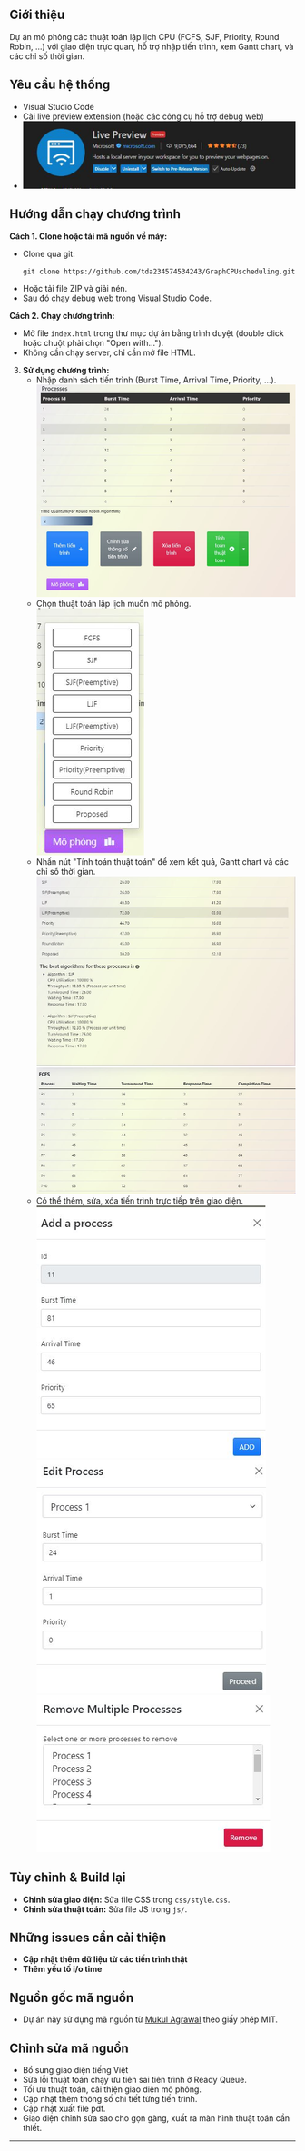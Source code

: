 ## Giới thiệu
Dự án mô phỏng các thuật toán lập lịch CPU (FCFS, SJF, Priority, Round Robin, ...) với giao diện trực quan, hỗ trợ nhập tiến trình, xem Gantt chart, và các chỉ số thời gian.

## Yêu cầu hệ thống
- Visual Studio Code 
- Cài live preview extension (hoặc các công cụ hỗ trợ debug web)
- ![chương trình](images/cap1.JPG)

## Hướng dẫn chạy chương trình

**Cách 1. Clone hoặc tải mã nguồn về máy:**
   - Clone qua git:
     ```
     git clone https://github.com/tda234574534243/GraphCPUscheduling.git
     ```
   - Hoặc tải file ZIP và giải nén.
   - Sau đó chạy debug web trong Visual Studio Code.

**Cách 2. Chạy chương trình:**
   - Mở file `index.html` trong thư mục dự án bằng trình duyệt (double click hoặc chuột phải chọn "Open with...").
   - Không cần chạy server, chỉ cần mở file HTML.

3. **Sử dụng chương trình:**
   - Nhập danh sách tiến trình (Burst Time, Arrival Time, Priority, ...).
     ![chương trình](images/cap2.JPG)
   - Chọn thuật toán lập lịch muốn mô phỏng.
     ![chương trình](images/cap3.JPG)
   - Nhấn nút "Tính toán thuật toán" để xem kết quả, Gantt chart và các chỉ số thời gian.
     ![chương trình](images/cap4.JPG)
     ![chương trình](images/cap5.JPG)   
   - Có thể thêm, sửa, xóa tiến trình trực tiếp trên giao diện.
     ![chương trình](images/cap6.JPG)
     ![chương trình](images/cap7.JPG)
     ![chương trình](images/cap8.JPG)
## Tùy chỉnh & Build lại
- **Chỉnh sửa giao diện:** Sửa file CSS trong `css/style.css`.
- **Chỉnh sửa thuật toán:** Sửa file JS trong `js/`.
## Những issues cần cải thiện
- **Cập nhật thêm dữ liệu từ các tiến trình thật** 
- **Thêm yếu tố i/o time**
## Nguồn gốc mã nguồn
- Dự án này sử dụng mã nguồn từ [Mukul Agrawal](https://github.com/mukul2310/cpu-scheduler-visualiser) theo giấy phép MIT.
## Chỉnh sửa mã nguồn
- Bổ sung giao diện tiếng Việt
- Sửa lỗi thuật toán chạy ưu tiên sai tiên trình ở Ready Queue.
- Tối ưu thuật toán, cải thiện giao diện mô phỏng.
- Cập nhật thêm thông số chi tiết từng tiến trình.
- Cập nhật xuất file pdf.
- Giao diện chỉnh sửa sao cho gọn gàng, xuất ra màn hình thuật toán cần thiết.
---

